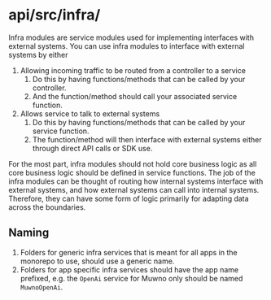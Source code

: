 # api/src/infra/
Infra modules are service modules used for implementing interfaces with external systems. You can use infra modules to interface with external systems by either
1. Allowing incoming traffic to be routed from a controller to a service
    1. Do this by having functions/methods that can be called by your controller.
    1. And the function/method should call your associated service function.
1. Allows service to talk to external systems
    1. Do this by having functions/methods that can be called by your service function.
    1. The function/method will then interface with external systems either through direct API calls or SDK use.

For the most part, infra modules should not hold core business logic as all core business logic should be defined in service functions. The job of the infra modules can be thought of routing how internal systems interface with external systems, and how external systems can call into internal systems. Therefore, they can have some form of logic primarily for adapting data across the boundaries.


## Naming
1. Folders for generic infra services that is meant for all apps in the monorepo to use, should use a generic name.
1. Folders for app specific infra services should have the app name prefixed, e.g. the `OpenAi` service for Muwno only should be named `MuwnoOpenAi`.